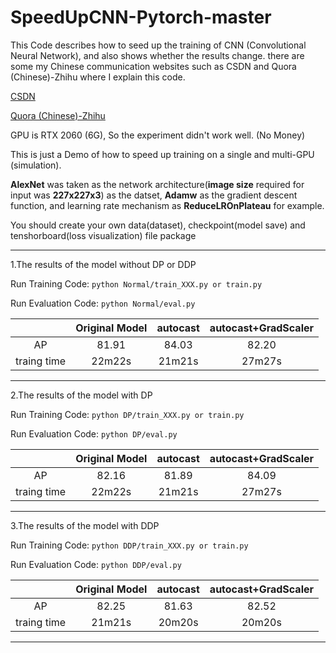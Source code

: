 ﻿# SpeedUpCNN-Pytorch-master
This Code describes how to seed up the training of CNN (Convolutional Neural Network), and also shows whether the results change. there are some my Chinese communication websites such as CSDN and Quora (Chinese)-Zhihu where I explain this code.

[CSDN](https://blog.csdn.net/XiaoyYidiaodiao/article/details/124854343?spm=1001.2014.3001.5501)

[Quora (Chinese)-Zhihu](https://zhuanlan.zhihu.com/p/516996892)

GPU is RTX 2060 (6G), So the experiment didn't work well. (No Money)

This is just a Demo of how to speed up training on a single and multi-GPU (simulation).

**AlexNet** was taken as the network architecture(**image size** required for input was **227x227x3**) as the datset, **Adamw** as the gradient descent function, and learning rate mechanism as **ReduceLROnPlateau** for example.

You should create your own data(dataset), checkpoint(model save) and tenshorboard(loss visualization) file package
***

1.The results of the model without DP or DDP

Run Training Code:   `python Normal/train_XXX.py or train.py`

Run Evaluation Code: `python Normal/eval.py`

|   |Original Model|autocast|autocast+GradScaler|
|:-:|:-:|:-:|:-:|
|AP|81.91|84.03|82.20|
|traing time|22m22s|21m21s|27m27s|

***

2.The results of the model with DP 

Run Training Code:   `python DP/train_XXX.py or train.py` 

Run Evaluation Code: `python DP/eval.py`

|   |Original Model|autocast|autocast+GradScaler|
|:-:|:-:|:-:|:-:|
|AP|82.16|81.89|84.09|
|traing time|22m22s|21m21s|27m27s|

***

3.The results of the model with DDP

Run Training Code:   `python DDP/train_XXX.py or train.py`

Run Evaluation Code: `python DDP/eval.py`

|   |Original Model|autocast|autocast+GradScaler|
|:-:|:-:|:-:|:-:|
|AP|82.25|81.63|82.52|
|traing time|21m21s|20m20s|20m20s|

***
